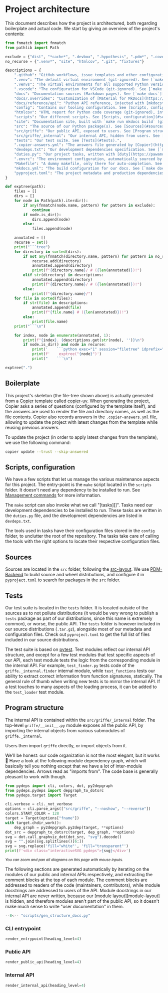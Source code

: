 # Project architecture

This document describes how the project is architectured, both regarding boilerplate and actual code. We start by giving an overview of the project's contents:

```python exec="1" session="filetree"
from fnmatch import fnmatch
from pathlib import Path

exclude = {"dist", "*cache*", ".devbox", ".hypothesis", ".pdm*", ".coverage*", "profile.*", ".gitpod*"}
no_recurse = {".venv*", "site", "htmlcov", ".git", "fixtures"}

descriptions = {
    ".github": "GitHub workflows, issue templates and other configuration.",
    ".venv": "The default virtual environment (git-ignored). See [`make setup`][command-setup] command.",
    ".venvs": "The virtual environments for all supported Python versions (git-ignored). See [`make setup`][command-setup] command.",
    ".vscode": "The configuration for VSCode (git-ignored). See [`make vscode`][command-vscode] command.",
    "docs": "Documentation sources (Markdown pages). See [`make docs`][task-docs] task.",
    "docs/.overrides": "Customization of [Material for MkDocs](https://squidfunk.github.io/mkdocs-material/)' templates.",
    "docs/reference/api": "Python API reference, injected with [mkdocstrings](https://mkdocstrings.github.io/).",
    "config": "Contains our tooling configuration. See [Scripts, configuration](#scripts-configuration).",
    "htmlcov": "HTML report for Python code coverage (git-ignored), integrated in the [Coverage report](../coverage/) page. See [`make coverage`][task-coverage] task.",
    "scripts": "Our different scripts. See [Scripts, configuration](#scripts-configuration).",
    "site": "Documentation site, built with `make run mkdocs build` (git-ignored).",
    "src": "The source of our Python package(s). See [Sources](#sources) and [Program structure](#program-structure).",
    "src/griffe": "Our public API, exposed to users. See [Program structure](#program-structure).",
    "src/griffe/_internal": "Our internal API, hidden from users. See [Program structure](#program-structure).",
    "tests": "Our test suite. See [Tests](#tests).",
    ".copier-answers.yml": "The answers file generated by [Copier](https://copier.readthedocs.io/en/stable/). See [Boilerplate](#boilerplate).",
    "devdeps.txt": "Our development dependencies specification. See [`make setup`][command-setup] command.",
    "duties.py": "Our project tasks, written with [duty](https://pawamoy.github.io/duty). See [Tasks][tasks].",
    ".envrc": "The environment configuration, automatically sourced by [direnv](https://direnv.net/). See [commands](../commands/).",
    "Makefile": "A dummy makefile, only there for auto-completion. See [commands](../commands/).",
    "mkdocs.yml": "The build configuration for our docs. See [`make docs`][task-docs] task.",
    "pyproject.toml": "The project metadata and production dependencies.",
}

def exptree(path):
    files = []
    dirs = []
    for node in Path(path).iterdir():
        if any(fnmatch(node.name, pattern) for pattern in exclude):
            continue
        if node.is_dir():
            dirs.append(node)
        else:
            files.append(node)

    annotated = []
    recurse = set()
    print("```tree")
    for directory in sorted(dirs):
        if not any(fnmatch(directory.name, pattern) for pattern in no_recurse):
            recurse.add(directory)
            annotated.append(directory)
            print(f"{directory.name}/ # ({len(annotated)})!")
        elif str(directory) in descriptions:
            annotated.append(directory)
            print(f"{directory.name}/ # ({len(annotated)})!")
        else:
            print(f"{directory.name}/")
    for file in sorted(files):
        if str(file) in descriptions:
            annotated.append(file)
            print(f"{file.name} # ({len(annotated)})!")
        else:
            print(file.name)
    print("```\n")

    for index, node in enumerate(annotated, 1):
        print(f"{index}. {descriptions.get(str(node), '')}\n")
        if node.is_dir() and node in recurse:
            print('    ```python exec="1" session="filetree" idprefix=""')
            print(f'    exptree("{node}")')
            print("    ```\n")
```

```python exec="1" session="filetree" idprefix=""
exptree(".")
```

## Boilerplate

This project's skeleton (the file-tree shown above) is actually generated from a [Copier](https://copier.readthedocs.io/en/stable/) template called [copier-uv](https://pawamoy.github.io/copier-uv/). When generating the project, Copier asks a series of questions (configured by the template itself), and the answers are used to render the file and directory names, as well as the file contents. Copier also records answers in the `.copier-answers.yml` file, allowing to update the project with latest changes from the template while reusing previous answers.

To update the project (in order to apply latest changes from the template), we use the following command:

```bash
copier update --trust --skip-answered
```

## Scripts, configuration

We have a few scripts that let us manage the various maintenance aspects for this project. The entry-point is the `make` script located in the `scripts` folder. It doesn't need any dependency to be installed to run. See [Management commands](commands.md) for more information.

The `make` script can also invoke what we call "[tasks][]". Tasks need our development dependencies to be installed to run. These tasks are written in the `duties.py` file, and the development dependencies are listed in `devdeps.txt`.

The tools used in tasks have their configuration files stored in the `config` folder, to unclutter the root of the repository. The tasks take care of calling the tools with the right options to locate their respective configuration files.

## Sources

Sources are located in the `src` folder, following the [src-layout](https://packaging.python.org/en/latest/discussions/src-layout-vs-flat-layout/). We use [PDM-Backend](https://backend.pdm-project.org/) to build source and wheel distributions, and configure it in `pyproject.toml` to search for packages in the `src` folder.

## Tests

Our test suite is located in the `tests` folder. It is located outside of the sources as to not pollute distributions (it would be very wrong to publish a `tests` package as part of our distributions, since this name is extremely common), or worse, the public API. The `tests` folder is however included in our source distributions (`.tar.gz`), alongside most of our metadata and configuration files. Check out `pyproject.toml` to get the full list of files included in our source distributions.

The test suite is based on [pytest](https://docs.pytest.org/en/8.2.x/). Test modules reflect our internal API structure, and except for a few test modules that test specific aspects of our API, each test module tests the logic from the corresponding module in the internal API. For example, `test_finder.py` tests code of the `griffe._internal.finder` internal module, while `test_functions` tests our ability to extract correct information from function signatures, statically. The general rule of thumb when writing new tests is to mirror the internal API. If a test touches to many aspects of the loading process, it can be added to the `test_loader` test module.

## Program structure

The internal API is contained within the `src/griffe/_internal` folder. The top-level `griffe/__init__.py` module exposes all the public API, by importing the internal objects from various submodules of `griffe._internal`.

Users then import `griffe` directly, or import objects from it. 

We'll be honest: our code organization is not the most elegant, but it works :shrug: Have a look at the following module dependency graph, which will basically tell you nothing except that we have a lot of inter-module dependencies. Arrows read as "imports from". The code base is generally pleasant to work with though.

```python exec="true" html="true"
from pydeps import cli, colors, dot, py2depgraph
from pydeps.pydeps import depgraph_to_dotsrc
from pydeps.target import Target

cli.verbose = cli._not_verbose
options = cli.parse_args(["src/griffe", "--noshow", "--reverse"])
colors.START_COLOR = 128
target = Target(options["fname"])
with target.chdir_work():
    dep_graph = py2depgraph.py2dep(target, **options)
dot_src = depgraph_to_dotsrc(target, dep_graph, **options)
svg = dot.call_graphviz_dot(dot_src, "svg").decode()
svg = "".join(svg.splitlines()[6:])
svg = svg.replace('fill="white"', 'fill="transparent"')
print(f'<div class="interactiveSVG pydeps">{svg}</div>')
```

<small><i>You can zoom and pan all diagrams on this page with mouse inputs.</i></small>

The following sections are generated automatically by iterating on the modules of our public and internal APIs respectively, and extracting the comment blocks at the top of each module. The comment blocks are addressed to readers of the code (maintainers, contributors), while module docstrings are addressed to users of the API. Module docstrings in our internal API are never written, because our [module layout][module-layout] is hidden, and therefore modules aren't part of the public API, so it doesn't make much sense to write "user documentation" in them.

```python exec="1" session="comment_blocks"
--8<-- "scripts/gen_structure_docs.py"
```

### CLI entrypoint

```python exec="1" idprefix="entrypoint-" session="comment_blocks"
render_entrypoint(heading_level=4)
```

### Public API

```python exec="1" idprefix="public-" session="comment_blocks"
render_public_api(heading_level=4)
```

### Internal API

```python exec="1" idprefix="internal-" session="comment_blocks"
render_internal_api(heading_level=4)
```

<style>
    .interactiveSVG svg {
        min-height: 200px;
    }
    .graph > polygon {
        fill-opacity: 0.0;
    }

    /* pydeps dependency graph. */
    [data-md-color-scheme="default"] .pydeps .edge > path,
    [data-md-color-scheme="default"] .pydeps .edge > polygon {
        stroke: black;
    }

    [data-md-color-scheme="slate"] .pydeps .edge > path,
    [data-md-color-scheme="slate"] .pydeps .edge > polygon {
        stroke: white;
    }


    /* Code2Flow call graphs. */
    [data-md-color-scheme="default"] .code2flow .cluster > polygon {
        stroke: black;
    }
    [data-md-color-scheme="default"] .code2flow .cluster > text {
        fill: black;
    }

    [data-md-color-scheme="slate"] .code2flow .cluster > polygon {
        stroke: white;
    }
    [data-md-color-scheme="slate"] .code2flow .cluster > text {
        fill: white;
    }
</style>

<script>
    document.addEventListener("DOMContentLoaded", function(){
        const divs = document.getElementsByClassName("interactiveSVG");
        for (let i = 0; i < divs.length; i++) {
            if (!divs[i].firstElementChild.id) {
                divs[i].firstElementChild.id = `interactiveSVG-${i}`
            }
            svgPanZoom(`#${divs[i].firstElementChild.id}`, {});
        }
    });
</script>
